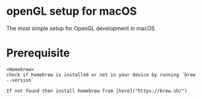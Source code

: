 # openGL setup for macOS
The most simple setup for OpenGL development in macOS

# Prerequisite
    <Homebrew>
    check if homebrew is installed or not in your device by running `brew --version`

    If not found then install homebrew from [here]("https://brew.sh/")



